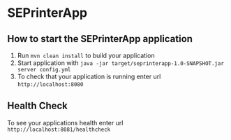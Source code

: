 # SEPrinterApp

How to start the SEPrinterApp application
---

1. Run `mvn clean install` to build your application
1. Start application with `java -jar target/seprinterapp-1.0-SNAPSHOT.jar server config.yml`
1. To check that your application is running enter url `http://localhost:8080`

Health Check
---

To see your applications health enter url `http://localhost:8081/healthcheck`
